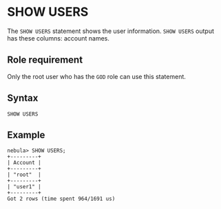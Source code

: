 # SHOW USERS

The `SHOW USERS` statement shows the user information. `SHOW USERS` output has these columns: account names.

## Role requirement

Only the root user who has the `GOD` role can use this statement.

## Syntax

```ngql
SHOW USERS
```

## Example

```ngql
nebula> SHOW USERS;
+---------+
| Account |
+---------+
| "root"  |
+---------+
| "user1" |
+---------+
Got 2 rows (time spent 964/1691 us)
```
